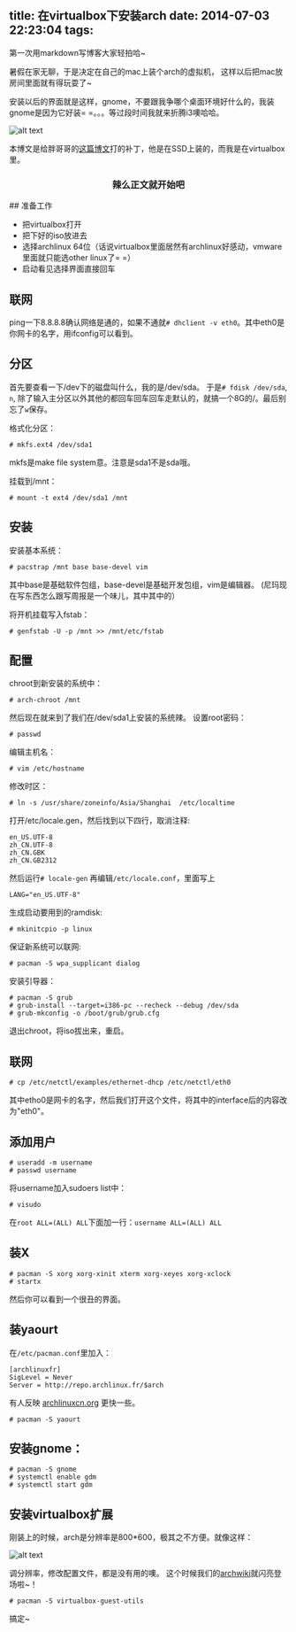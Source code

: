title: 在virtualbox下安装arch
date: 2014-07-03 22:23:04
tags: 
---
第一次用markdown写博客大家轻拍哈~

暑假在家无聊，于是决定在自己的mac上装个arch的虚拟机，
这样以后把mac放房间里面就有得玩耍了~

安装以后的界面就是这样，gnome，不要跟我争哪个桌面环境好什么的，我装gnome是因为它好装= =。。。等过段时间我就来折腾i3噢哈哈。

![alt text](http://xiaoyin.qiniudn.com/arch.png)

本博文是给胖哥哥的[这篇博文](https://bigeagle.me/2014/06/archlinux-install-for-beginners/)打的补丁，他是在SSD上装的，而我是在virtualbox里。

<!-- more -->

<center><h3>辣么正文就开始吧</h3></center>
## 准备工作

+ 把virtualbox打开
+ 把下好的iso放进去
+ 选择archlinux 64位（话说virtualbox里面居然有archlinux好感动，vmware里面就只能选other linux了= =）
+ 启动看见选择界面直接回车

## 联网

ping一下8.8.8.8确认网络是通的，如果不通就`# dhclient -v eth0`。其中eth0是你网卡的名字，用ifconfig可以看到。

## 分区
首先要查看一下/dev下的磁盘叫什么，我的是/dev/sda。
于是`# fdisk /dev/sda`, `n`, 除了输入主分区以外其他的都回车回车回车走默认的，就搞一个8G的/。最后别忘了`w`保存。

格式化分区：

	# mkfs.ext4 /dev/sda1

mkfs是make file system意。注意是sda1不是sda哦。

挂载到/mnt：

	# mount -t ext4 /dev/sda1 /mnt

## 安装

安装基本系统：

	# pacstrap /mnt base base-devel vim

其中base是基础软件包组，base-devel是基础开发包组，vim是编辑器。
(尼玛现在写东西怎么跟写周报是一个味儿，其中其中的）

将开机挂载写入fstab：

	# genfstab -U -p /mnt >> /mnt/etc/fstab

## 配置

chroot到新安装的系统中：

	# arch-chroot /mnt

然后现在就来到了我们在/dev/sda1上安装的系统辣。
设置root密码：

	# passwd

编辑主机名：

	# vim /etc/hostname

修改时区：

	# ln -s /usr/share/zoneinfo/Asia/Shanghai  /etc/localtime

打开/etc/locale.gen，然后找到以下四行，取消注释:

	en_US.UTF-8
	zh_CN.UTF-8
	zh_CN.GBK
	zh_CN.GB2312

然后运行`# locale-gen`
再编辑`/etc/locale.conf`，里面写上

	LANG="en_US.UTF-8"

生成启动要用到的ramdisk:

	# mkinitcpio -p linux

保证新系统可以联网:

	# pacman -S wpa_supplicant dialog

安装引导器：

	# pacman -S grub
	# grub-install --target=i386-pc --recheck --debug /dev/sda
	# grub-mkconfig -o /boot/grub/grub.cfg

退出chroot，将iso拔出来，重启。

## 联网

	# cp /etc/netctl/examples/ethernet-dhcp /etc/netctl/eth0

其中etho0是网卡的名字，然后我们打开这个文件，将其中的interface后的内容改为"eth0"。

## 添加用户

	# useradd -m username
	# passwd username

将username加入sudoers list中：

	# visudo

在`root ALL=(ALL) ALL`下面加一行：`username ALL=(ALL) ALL`

## 装X

	# pacman -S xorg xorg-xinit xterm xorg-xeyes xorg-xclock
	# startx

然后你可以看到一个很丑的界面。

## 装yaourt

在`/etc/pacman.conf`里加入：

	[archlinuxfr]
	SigLevel = Never
	Server = http://repo.archlinux.fr/$arch

有人反映 [archlinuxcn.org](https://www.archlinuxcn.org/archlinux-cn-repo-and-mirror/) 更快一些。

	# pacman -S yaourt

## 安装gnome：

	# pacman -S gnome
	# systemctl enable gdm
	# systemctl start gdm

## 安装virtualbox扩展

刚装上的时候，arch是分辨率是800*600，极其之不方便。就像这样：

![alt text](http://xiaoyin.qiniudn.com/archlogin.png)

调分辨率，修改配置文件，都是没有用的噢。
这个时候我们的[archwiki](https://wiki.archlinux.org/index.php/VirtualBox#Install_the_Guest_Additions)就闪亮登场啦~！

	# pacman -S virtualbox-guest-utils

搞定~
